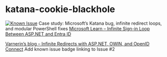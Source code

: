 # katana-cookie-blackhole
[![Known Issue](https://img.shields.io/badge/M365%20Profile%20Link-Known%20Bug%20⚠️-red)](https://github.com/ResonantSystems/katana-cookie-blackhole/issues/2)
Case study: Microsoft’s Katana bug, infinite redirect loops, and modular PowerShell fixes
[Microsoft Learn – Infinite Sign-in Loop Between ASP.NET and Entra ID](https://learn.microsoft.com/en-us/troubleshoot/entra/entra-id/app-integration/asp-dot-net-application-infinite-sign-in-loop?source=recommendations#solution-2-correct-the-redirect-url)

[Varnerin’s blog – Infinite Redirects with ASP.NET, OWIN, and OpenID Connect](https://varnerin.info/infinite-redirects-with-aspnet-owin-and-openid-connect/)
Add known issue badge linking to Issue #2
